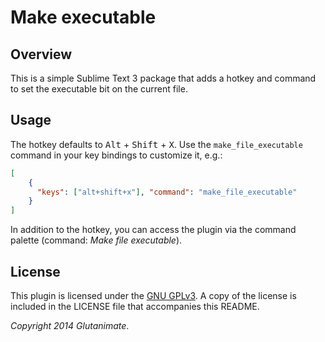 # Make executable

## Overview

This is a simple Sublime Text 3 package that adds a hotkey and command to set the executable bit on the current file.

## Usage

The hotkey defaults to <kbd>Alt</kbd> + <kbd>Shift</kbd> + <kbd>X</kbd>. Use the `make_file_executable` command in your key bindings to customize it, e.g.:


```json
[
    { 
      "keys": ["alt+shift+x"], "command": "make_file_executable"
    }
]
```

In addition to the hotkey, you can access the plugin via the command palette (command: *Make file executable*).

## License

This plugin is licensed under the [GNU GPLv3](http://www.gnu.de/documents/gpl-3.0.en.html). A copy of the license is included in the LICENSE file that accompanies this README.

*Copyright 2014 Glutanimate*.